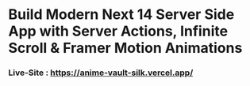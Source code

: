 # Build Modern Next 14 Server Side App with Server Actions, Infinite Scroll & Framer Motion Animations


### Live-Site : https://anime-vault-silk.vercel.app/
